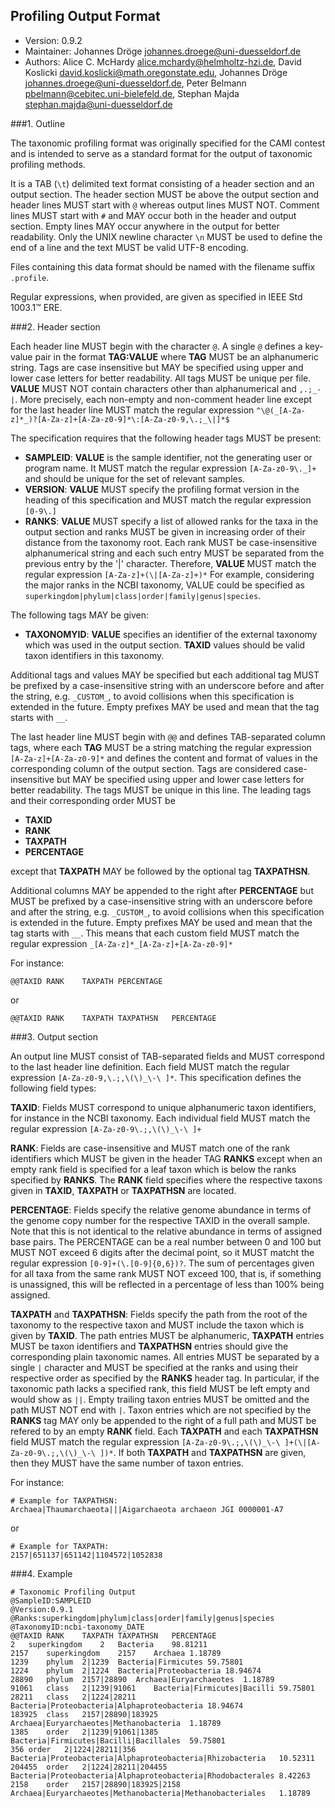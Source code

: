## Profiling Output Format 

  * Version:    0.9.2
  * Maintainer: Johannes Dröge <johannes.droege@uni-duesseldorf.de>
  * Authors:    Alice C. McHardy <alice.mchardy@helmholtz-hzi.de>,  David Koslicki <david.koslicki@math.oregonstate.edu>, Johannes Dröge <johannes.droege@uni-duesseldorf.de>, Peter Belmann <pbelmann@cebitec.uni-bielefeld.de>, Stephan Majda <stephan.majda@uni-duesseldorf.de>

###1. Outline

The taxonomic profiling format was originally specified for the CAMI contest
and is intended to serve as a standard format for the output of
taxonomic profiling methods.

It is a TAB (`\t`) delimited text format consisting of a header section and an
output section. The header section MUST be above the output section and header
lines MUST start with `@` whereas output lines MUST NOT. Comment lines MUST
start with `#` and MAY occur both in the header and output section. Empty lines
MAY occur anywhere in the output for better readability. Only the UNIX newline
character `\n` MUST be used to define the end of a line and the text MUST be
valid UTF-8 encoding.

Files containing this data format should be named with the filename suffix `.profile`.

Regular expressions, when provided, are given as specified in IEEE Std 1003.1™ ERE.

###2. Header section

Each header line MUST begin with the character `@`. A single `@` defines a
key-value pair in the format **TAG:VALUE** where **TAG** MUST be an
alphanumeric string. Tags are case insensitive but MAY be specified using upper
and lower case letters for better readability. All tags MUST be unique per file.
 **VALUE** MUST NOT contain characters other than alphanumerical and `,.;_-|`.
More precisely, each non-empty and non-comment header line except for the last
header line MUST match the regular expression `^\@(_[A-Za-z]*_)?[A-Za-z]+[A-Za-z0-9]*\:[A-Za-z0-9,\.;_\|]*$`

The specification requires that the following header tags MUST be present:

  * **SAMPLEID**: **VALUE** is the sample identifier, not the generating user or
  program name. It MUST match the regular expression `[A-Za-z0-9\._]+` and should
  be unique for the set of relevant samples.
  * **VERSION**: **VALUE** MUST specify the profiling format version in the heading
  of this specification and MUST match the regular expression `[0-9\.]`
  * **RANKS**: **VALUE** MUST specify a list of allowed ranks for the
  taxa in the output section and ranks MUST be given in increasing order of their
  distance from the taxonomy root. Each rank MUST be case-insensitive alphanumerical
  string and each such entry MUST be separated from the previous entry by the '|'
  character. Therefore, **VALUE** MUST match the regular expression `[A-Za-z]+(\|[A-Za-z]+)*`
  For example, considering the major ranks in the NCBI taxonomy, VALUE could be
  specified as `superkingdom|phylum|class|order|family|genus|species`.

The following tags MAY be given:

  * **TAXONOMYID**: **VALUE** specifies an identifier of the external taxonomy
  which was used in the output section. **TAXID** values should be valid
  taxon identifiers in this taxonomy.
  
Additional tags and values MAY be specified but each additional tag MUST be
prefixed by a case-insensitive string with an underscore before and after the string,
e.g. `_CUSTOM_`, to avoid collisions when this specification is extended in the future.
Empty prefixes MAY be used and mean that the tag starts with `__`.

The last header line MUST begin with `@@` and defines TAB-separated column tags,
where each **TAG** MUST be a string matching the regular expression
`[A-Za-z]+[A-Za-z0-9]*` and defines the content and format of values in the
corresponding column of the output section. Tags are considered case-insensitive
but MAY be specified using upper and lower case letters for better readability.
The tags MUST be unique in this line. The leading tags and their corresponding
order MUST be

  * **TAXID**
  * **RANK**
  * **TAXPATH**
  * **PERCENTAGE**

except that **TAXPATH** MAY be followed by the optional tag **TAXPATHSN**.

Additional columns MAY be appended to the right after **PERCENTAGE** but MUST be
prefixed by a case-insensitive string with an underscore before and after the string,
e.g. `_CUSTOM_`, to avoid collisions when this specification is extended in the future.
Empty prefixes MAY be used and mean that the tag starts with `__`. This means that each
custom field MUST match the regular expression `_[A-Za-z]*_[A-Za-z]+[A-Za-z0-9]*`

For instance:

    @@TAXID	RANK	TAXPATH	PERCENTAGE

or

    @@TAXID	RANK	TAXPATH	TAXPATHSN	PERCENTAGE

###3. Output section

An output line MUST consist of TAB-separated fields and MUST correspond to
the last header line definition. Each field MUST match the regular expression
`[A-Za-z0-9,\.;,\(\)_\-\ ]*`. This specification defines the following field types:

**TAXID**: Fields MUST correspond to unique alphanumeric taxon identifiers,
for instance in the NCBI taxonomy. Each individual field MUST match the
regular expression `[A-Za-z0-9\.;,\(\)_\-\ ]+`

**RANK**: Fields are case-insensitive and MUST match one of the rank identifiers
which MUST be given in the header TAG **RANKS** except when an empty rank field
is specified for a leaf taxon which is below the ranks specified by **RANKS**.
The **RANK** field specifies where the respective taxons given in **TAXID**,
**TAXPATH** or **TAXPATHSN** are located.

**PERCENTAGE**: Fields specify the relative genome abundance in terms of the
genome copy number for the respective TAXID in the overall sample. Note that this
is not identical to the relative abundance in terms of assigned base pairs.
The PERCENTAGE can be a real number between 0 and 100 but MUST NOT exceed 6 digits
after the decimal point, so it MUST matcht the regular expression
`[0-9]+(\.[0-9]{0,6})?`. The sum of percentages given for all taxa from the same
rank MUST NOT exceed 100, that is, if something is unassigned, this will be
reflected in a percentage of less than 100% being assigned.

**TAXPATH** and **TAXPATHSN**: Fields specify the path from the root of the
taxonomy to the respective taxon and MUST include the taxon which is given
by **TAXID**. The path entries MUST be alphanumeric, **TAXPATH** entries MUST
be taxon identifiers and **TAXPATHSN** entries should give the corresponding
plain taxonomic names. All entries MUST be separated by a single `|` character
and MUST be specified at the ranks and using their respective order as specified
by the **RANKS** header tag. In particular, if the taxonomic path lacks a specified
rank, this field MUST be left empty and would show as `||`. Empty trailing taxon entries
MUST be omitted and the path MUST NOT end with `|`. Taxon entries which are not
specified by the **RANKS** tag MAY only be appended to the right of a full path and
MUST be refered to by an empty **RANK** field. Each **TAXPATH** and each **TAXPATHSN**
field MUST match the regular expression `[A-Za-z0-9\.;,\(\)_\-\ ]+(\|[A-Za-z0-9\.;,\(\)_\-\ ])*`.
If both **TAXPATH** and **TAXPATHSN** are given, then they MUST have the same number
of taxon entries.

For instance:

    # Example for TAXPATHSN:
    Archaea|Thaumarchaeota|||Aigarchaeota archaeon JGI 0000001-A7

or

    # Example for TAXPATH:
    2157|651137|651142|1104572|1052838


###4. Example

    # Taxonomic Profiling Output
    @SampleID:SAMPLEID
    @Version:0.9.1
    @Ranks:superkingdom|phylum|class|order|family|genus|species
    @TaxonomyID:ncbi-taxonomy_DATE
    @@TAXID	RANK	TAXPATH	TAXPATHSN	PERCENTAGE
    2	superkingdom	2	Bacteria	98.81211
    2157	superkingdom	2157	Archaea	1.18789
    1239	phylum	2|1239	Bacteria|Firmicutes	59.75801
    1224	phylum	2|1224	Bacteria|Proteobacteria	18.94674
    28890	phylum	2157|28890	Archaea|Euryarchaeotes	1.18789
    91061	class	2|1239|91061	Bacteria|Firmicutes|Bacilli	59.75801
    28211	class	2|1224|28211	Bacteria|Proteobacteria|Alphaproteobacteria	18.94674
    183925	class	2157|28890|183925	Archaea|Euryarchaeotes|Methanobacteria	1.18789
    1385	order	2|1239|91061|1385	Bacteria|Firmicutes|Bacilli|Bacillales	59.75801
    356	order	2|1224|28211|356	Bacteria|Proteobacteria|Alphaproteobacteria|Rhizobacteria	10.52311
    204455	order	2|1224|28211|204455	Bacteria|Proteobacteria|Alphaproteobacteria|Rhodobacterales	8.42263
    2158	order	2157|28890|183925|2158	Archaea|Euryarchaeotes|Methanobacteria|Methanobacteriales	1.18789
